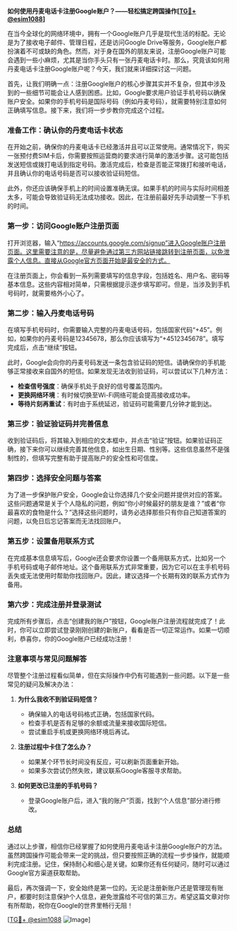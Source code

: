 **如何使用丹麦电话卡注册Google账户？——轻松搞定跨国操作[[TG💪+ @esim1088](https://t.me/s/esim1088)]**

在当今全球化的网络环境中，拥有一个Google账户几乎是现代生活的标配。无论是为了接收电子邮件、管理日程，还是访问Google Drive等服务，Google账户都扮演着不可或缺的角色。然而，对于身在国外的朋友来说，注册Google账户可能会遇到一些小麻烦，尤其是当你手头只有一张丹麦电话卡时。那么，究竟该如何用丹麦电话卡注册Google账户呢？今天，我们就来详细探讨这一问题。

首先，让我们明确一点：注册Google账户的核心步骤其实并不复杂，但其中涉及到的一些细节可能会让人感到困惑。比如，Google要求用户验证手机号码以确保账户安全。如果你的手机号码是国际号码（例如丹麦号码），就需要特别注意如何正确填写信息。接下来，我们将一步步教你完成这个过程。

### **准备工作：确认你的丹麦电话卡状态**

在开始之前，确保你的丹麦电话卡已经激活并且可以正常使用。通常情况下，购买一张预付费SIM卡后，你需要按照运营商的要求进行简单的激活步骤。这可能包括发送短信或拨打电话到指定号码。激活完成后，检查是否能正常拨打和接听电话，并且确认你的电话号码是否可以接收验证码短信。

此外，你还应该确保手机上的时间设置准确无误。如果手机的时间与实际时间相差太多，可能会导致验证码无法成功接收。因此，在注册前最好先手动调整一下手机的时间。

### **第一步：访问Google账户注册页面**

打开浏览器，输入“https://accounts.google.com/signup”进入Google账户注册页面。这里需要注意的是，尽量避免通过第三方网站链接跳转到注册页面，以免泄露个人信息。直接从Google官方页面开始是最安全的方式。

在注册页面上，你会看到一系列需要填写的信息字段，包括姓名、用户名、密码等基本信息。这些内容相对简单，只需根据提示逐步填写即可。但是，当涉及到手机号码时，就需要格外小心了。

### **第二步：输入丹麦电话号码**

在填写手机号码时，你需要输入完整的丹麦电话号码，包括国家代码“+45”。例如，如果你的丹麦号码是12345678，那么你应该填写为“+4512345678”。填写完成后，点击“继续”按钮。

此时，Google会向你的丹麦号码发送一条包含验证码的短信。请确保你的手机能够正常接收来自国外的短信。如果发现无法收到验证码，可以尝试以下几种方法：

- **检查信号强度**：确保手机处于良好的信号覆盖范围内。
- **更换网络环境**：有时候切换至Wi-Fi网络可能会提高接收成功率。
- **等待片刻再重试**：有时由于系统延迟，验证码可能需要几分钟才能到达。

### **第三步：验证验证码并完善信息**

收到验证码后，将其输入到相应的文本框中，并点击“验证”按钮。如果验证码正确，接下来你可以继续完善其他信息，如出生日期、性别等。这些信息虽然不是强制性的，但填写完整有助于提高账户的安全性和可信度。

### **第四步：选择安全问题与答案**

为了进一步保护账户安全，Google会让你选择几个安全问题并提供对应的答案。这些问题通常是关于个人隐私的问题，例如“你小时候最好的朋友是谁？”或者“你最喜欢的食物是什么？”选择这些问题时，请务必选择那些只有你自己知道答案的问题，以免日后忘记答案而无法找回账户。

### **第五步：设置备用联系方式**

在完成基本信息填写后，Google还会要求你设置一个备用联系方式，比如另一个手机号码或电子邮件地址。这个备用联系方式非常重要，因为它可以在主手机号码丢失或无法使用时帮助你找回账户。因此，建议选择一个长期有效的联系方式作为备用。

### **第六步：完成注册并登录测试**

完成所有步骤后，点击“创建我的账户”按钮，Google账户注册流程就完成了！此时，你可以立即尝试登录刚刚创建的新账户，看看是否一切正常运作。如果一切顺利，恭喜你，你的Google账户已经成功注册！

### **注意事项与常见问题解答**

尽管整个注册过程看似简单，但在实际操作中仍有可能遇到一些问题。以下是一些常见的疑问及解决办法：

1. **为什么我收不到验证码短信？**
   - 确保输入的电话号码格式正确，包括国家代码。
   - 检查手机是否有足够的余额或流量来接收国际短信。
   - 尝试重启手机或更换网络环境后再试。

2. **注册过程中卡住了怎么办？**
   - 如果某个环节长时间没有反应，可以刷新页面重新开始。
   - 如果多次尝试仍然失败，建议联系Google客服寻求帮助。

3. **如何更改已注册的手机号码？**
   - 登录Google账户后，进入“我的账户”页面，找到“个人信息”部分进行修改。

### **总结**

通过以上步骤，相信你已经掌握了如何使用丹麦电话卡注册Google账户的方法。虽然跨国操作可能会带来一定的挑战，但只要按照正确的流程一步步操作，就能顺利完成注册。记住，保持耐心和细心是关键。如果你还有任何疑问，随时可以通过Google官方渠道获取帮助。

最后，再次强调一下，安全始终是第一位的。无论是注册新账户还是管理现有账户，都要时刻注意保护个人信息，避免泄露给不可信的第三方。希望这篇文章对你有所帮助，祝你在Google的世界里畅行无阻！

[[TG💪+ @esim1088](https://t.me/s/esim1088) ![Image](https://i.postimg.cc/4NQfJmqS/Snipaste-2025-05-13-00-14-12.png)]